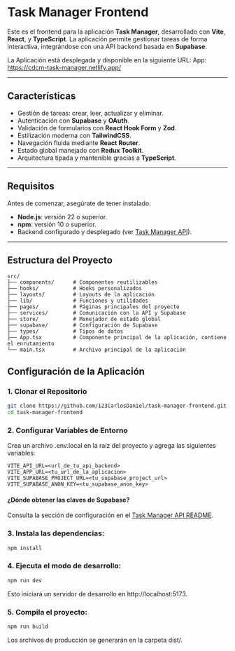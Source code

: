 # **Task Manager Frontend**

Este es el frontend para la aplicación **Task Manager**, desarrollado con **Vite**, **React**, y **TypeScript**. La aplicación permite gestionar tareas de forma interactiva, integrándose con una API backend basada en **Supabase**.

La Aplicación está desplegada y disponible en la siguiente URL:
App: https://cdcm-task-manager.netlify.app/

---

## **Características**

- Gestión de tareas: crear, leer, actualizar y eliminar.
- Autenticación con **Supabase** y **OAuth**.
- Validación de formularios con **React Hook Form** y **Zod**.
- Estilización moderna con **TailwindCSS**.
- Navegación fluida mediante **React Router**.
- Estado global manejado con **Redux Toolkit**.
- Arquitectura tipada y mantenible gracias a **TypeScript**.

---

## **Requisitos**

Antes de comenzar, asegúrate de tener instalado:

- **Node.js**: versión 22 o superior.
- **npm**: versión 10 o superior.
- Backend configurado y desplegado (ver [Task Manager API](https://github.com/123CarlosDaniel/task-manager-api)).

---

## **Estructura del Proyecto**
```plaintext
src/
├── components/      # Componentes reutilizables
├── hooks/           # Hooks personalizados
├── layouts/         # Layouts de la aplicación
├── lib/             # Funciones y utilidades
├── pages/           # Páginas principales del proyecto
├── services/        # Comunicación con la API y Supabase
├── store/           # Manejador de estado global
├── supabase/        # Configuración de Supabase
├── types/           # Tipos de datos
├── App.tsx          # Componente principal de la aplicación, contiene el enrutamiento
└── main.tsx         # Archivo principal de la aplicación
```

## **Configuración de la Aplicación**

### 1. **Clonar el Repositorio**
```bash
git clone https://github.com/123CarlosDaniel/task-manager-frontend.git
cd task-manager-frontend
```

### 2. **Configurar Variables de Entorno**
Crea un archivo .env.local en la raíz del proyecto y agrega las siguientes variables:

```plaintext
VITE_API_URL=<url_de_tu_api_backend>
VITE_APP_URL=<tu_url_de_la_aplicacion>
VITE_SUPABASE_PROJECT_URL=<tu_supabase_project_url>
VITE_SUPABASE_ANON_KEY=<tu_supabase_anon_key>
```

#### ¿Dónde obtener las claves de Supabase?
Consulta la sección de configuración en el [Task Manager API README](https://github.com/123CarlosDaniel/task-manager-api).

### 3. Instala las dependencias:
```bash
npm install
```

### 4. Ejecuta el modo de desarrollo:
```bash
npm run dev
```
Esto iniciará un servidor de desarrollo en http://localhost:5173.

### 5. Compila el proyecto:
```bash
npm run build
```
Los archivos de producción se generarán en la carpeta dist/.


